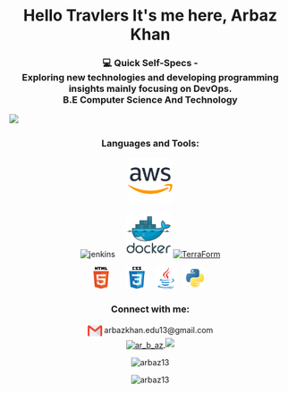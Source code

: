 <h1 align="center">Hello Travlers It's me here, Arbaz Khan</h1>
<h3 align="center">💻 Quick Self-Specs -</br>Exploring new technologies and developing programming insights mainly focusing on DevOps.</br>B.E Computer Science And Technology</h3>


<img src="https://user-images.githubusercontent.com/73097560/115834477-dbab4500-a447-11eb-908a-139a6edaec5c.gif">

<h3 align="center">Languages and Tools:</h3>
 <p align="center" href="https://aws.amazon.com" target="_blank" rel="noreferrer"> 
  <img src="https://raw.githubusercontent.com/devicons/devicon/master/icons/amazonwebservices/amazonwebservices-original-wordmark.svg" alt="aws" width="80height="80> </p>

<p align="center" href="https://www.jenkins.io" target="_blank" rel="noreferrer"> 
  <img src="https://www.vectorlogo.zone/logos/jenkins/jenkins-icon.svg" alt="jenkins" width="40" height="40"/ >&nbsp;&nbsp;&nbsp;&nbsp;
  
<a href="https://www.docker.com/" target="_blank" rel="noreferrer"> 
  <img src="https://raw.githubusercontent.com/devicons/devicon/master/icons/docker/docker-original-wordmark.svg" alt="docker" width="80" height="80"/></a>
  
  <a href="https://www.terraform.io/" target="_blank" rel="noreferrer"> 
  <img src= https://brandeps.com/logo-download/T/Terraform-logo-vector-01.svg alt="TerraForm" width="80" height="80"/></a></p>
  


<p align="center" href="https://www.w3.org/html/" target="_blank" rel="noreferrer"> 
  <img src="https://raw.githubusercontent.com/devicons/devicon/master/icons/html5/html5-original-wordmark.svg" alt="html5" width="40" height="40"/> 
  &nbsp;&nbsp;&nbsp;&nbsp;

<a href="https://www.w3schools.com/css/" target="_blank" rel="noreferrer"> 
  <img src="https://raw.githubusercontent.com/devicons/devicon/master/icons/css3/css3-original-wordmark.svg" alt="css3" width="40" height="40"/></a>&nbsp;&nbsp;

<a href="https://www.java.com" target="_blank" rel="noreferrer"> 
  <img src="https://raw.githubusercontent.com/devicons/devicon/master/icons/java/java-original.svg" alt="java" width="40" height="40"/></a>&nbsp;&nbsp;

 <a href="https://www.python.org" target="_blank" rel="noreferrer">
   <img src="https://raw.githubusercontent.com/devicons/devicon/master/icons/python/python-original.svg" alt="python" width="40" height="40"/></a>&nbsp;&nbsp;
 </p>


<h3 align="center">Connect with me:</h3>
<p align="center"> <a>
  <img align="center" alt="Arbaz Khan | Gmail" width="26px" src="https://github.com/SatYu26/SatYu26/blob/master/Assets/Gmail.svg" /> arbazkhan.edu13@gmail.com
  </a>
  </br>
<a href="https://twitter.com/ar_b_az" target="blank"><img align="center" src="https://raw.githubusercontent.com/rahuldkjain/github-profile-readme-generator/master/src/images/icons/Social/twitter.svg" alt="ar_b_az" height="30" width="40" />
    </a>
    <img src="https://user-images.githubusercontent.com/73097560/115834477-dbab4500-a447-11eb-908a-139a6edaec5c.gif">
    
  
</p >
<p align="center">
<a > <img  src="https://github-readme-stats.vercel.app/api/top-langs?username=arbaz13&show_icons=true&locale=en&layout=compact&theme=dracula" alt="arbaz13"/> </a>
  <!--  </br></br>
<a><img  src="https://github-readme-stats.vercel.app/api?username=arbaz13&show_icons=true&locale=en&theme=dracula" alt="arbaz13" /> </a >
</p>
-->
 




<p align="center"> <img src="https://komarev.com/ghpvc/?username=arbaz13&label=Profile%20views&color=0e75b6&style=flat" alt="arbaz13" /> </p>


